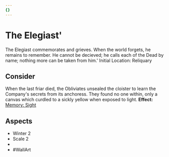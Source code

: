 ```yaml
---
{}
---
```

# The Elegiast'
The Elegiast commemorates and grieves. When the world forgets, he remains to remember. He cannot be decieved; he calls each of the Dead by name; nothing more can be taken from him.'
Initial Location: Reliquary
## Consider
When the last friar died, the Obliviates unsealed the cloister to learn the Company's secrets from its anchoress. They found no one within, only a canvas which curdled to a sickly yellow when exposed to light.
**Effect:** [Memory: Sight](https://uadaf.theevilroot.xyz/rowenarium/elements/mem.sight)
## Aspects
- Winter 2
- Scale 2
-  
- #WallArt